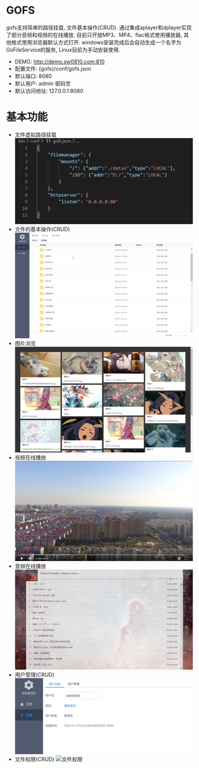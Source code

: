# GOFS
gofs支持简单的路径挂载, 文件基本操作(CRUD). 通过集成aplayer和dplayer实现了部分音频和视频的在线播放, 目前只开放MP3、MP4、flac格式使用播放器, 其他格式使用浏览器默认方式打开. windows安装完成后会自动生成一个名字为GoFileService的服务, Linux目前为手动安装使用.
* DEMO: http://demo.sw0810.com:810
* 配置文件: {gofs}/conf/gofs.json
* 默认端口: 8080
* 默认用户: admin 密码空
* 默认访问地址: 127.0.0.1:8080

# 基本功能
* 文件虚拟路径挂载
![挂载路径](https://github.com/wupeng364/GoFileService/blob/master/readme/imgs/mount.png "挂载路径")
* 文件的基本操作(CRUD)
![文件的基本操作](https://github.com/wupeng364/GoFileService/blob/master/readme/imgs/filelist.gif "文件的基本操作")
* 图片浏览
![图片浏览](https://github.com/wupeng364/GoFileService/blob/master/readme/imgs/picture.png "图片浏览")
* 视频在线播放
![视频在线播放](https://github.com/wupeng364/GoFileService/blob/master/readme/imgs/video.png "视频在线播放")
* 音频在线播放
![音频在线播放](https://github.com/wupeng364/GoFileService/blob/master/readme/imgs/music.png "音频在线播放")
* 用户管理(CRUD)
![用户管理](https://github.com/wupeng364/GoFileService/blob/master/readme/imgs/user.png "用户管理")
* 文件权限(CRUD)
![文件权限](https://github.com/wupeng364/GoFileService/blob/master/readme/imgs/filepermission.png"文件权限管理")
